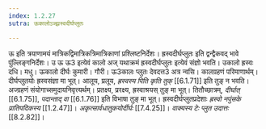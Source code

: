 ```yaml
---
index: 1.2.27
sutra: ऊकालोऽज्झ्रस्वदीर्घप्लुतः

---
```

ऊ इति त्रयाणामयं मात्रिकद्विमात्रिकत्रिमात्रिकाणां प्रश्लिष्टनिर्देशः। ह्रस्वदीर्घप्लुतः इति द्वन्द्वैकवद् भावे पुंल्लिङ्गनिर्देशः। उ ऊ ऊ3 इत्येवं कालो अज् यथाक्रमं ह्रस्वदीर्घप्लुतः इत्येवं संज्ञो भवति। उकालो ह्रस्वः दधि। मधु। ऊकालो दीर्घः कुमारी। गौरी। ऊ3कालः प्लुतः देवदत्त3 अत्र न्वसि। कालग्रहणं परिमाणार्थम्। दीर्घप्लुतयोः ह्रस्वसंज्ञा मा भूत्। आलूय, प्रलूय, _ह्रस्वस्य पिति कृति तुक्_ [[6.1.71]] इति तुङ् न भवति। अज्ग्रहणं संयोगाच्समुदायनिवृत्त्यर्थम्। प्रतक्ष्य, प्ररक्ष्य, ह्रस्वाश्रयस् तुङ् मा भूत्। तितौच्छात्रम्, _दीर्घात्_ [[6.1.75]], _पदान्ताद् वा_ [[6.1.76]] इति विभाषा तुङ् मा भूत्। ह्रस्वदीर्घप्लुतप्रदेशाः _ह्रस्वो नपुंसके प्रातिपदिकस्य_ [[1.2.47]]। _अकृत्सार्वधातुकयोर्दीर्घः_ [[7.4.25]]। _वाक्यस्य टेः प्लुत उदात्तः_ [[8.2.82]]।
